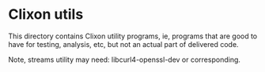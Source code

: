 # Clixon utils

This directory contains Clixon utility programs, ie, programs that are
good to have for testing, analysis, etc, but not an actual part of
delivered code.

Note, streams utility may need: libcurl4-openssl-dev or corresponding.
